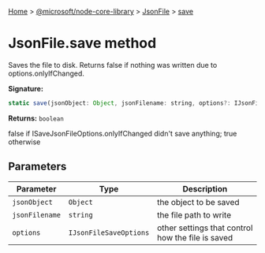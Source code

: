 [Home](./index) &gt; [@microsoft/node-core-library](./node-core-library.md) &gt; [JsonFile](./node-core-library.jsonfile.md) &gt; [save](./node-core-library.jsonfile.save.md)

# JsonFile.save method

Saves the file to disk. Returns false if nothing was written due to options.onlyIfChanged.

**Signature:**
```javascript
static save(jsonObject: Object, jsonFilename: string, options?: IJsonFileSaveOptions): boolean;
```
**Returns:** `boolean`

false if ISaveJsonFileOptions.onlyIfChanged didn't save anything; true otherwise

## Parameters

|  Parameter | Type | Description |
|  --- | --- | --- |
|  `jsonObject` | `Object` | the object to be saved |
|  `jsonFilename` | `string` | the file path to write |
|  `options` | `IJsonFileSaveOptions` | other settings that control how the file is saved |

